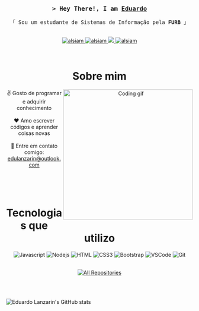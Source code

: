 <!--
<h2 align="center">
  Welcome to Al Siam World!
  <img src="https://media.giphy.com/media/hvRJCLFzcasrR4ia7z/giphy.gif" width="28">
</h2>
-->

<!--
<p align="center">
  <a href="https://github.com/alsiam"><img src="https://readme-typing-svg.herokuapp.com/?lines=Self%20Taught%20Programmer;Front%20End%20Developer;1.5%2B%20years%20of%20coding%20experience;Always%20learning%20new%20things&center=true&width=380&height=45"></a>
</p>

 -->
<!-- Intro  -->
<h3 align="center">
        <samp>&gt; Hey There!, I am
                <b><a target="_blank" href="https://alsiam.com">Eduardo</a></b>
        </samp>
</h3>


<p align="center"> 
  <samp>
    「 Sou um estudante de Sistemas de Informação pela <b>FURB</b> 」
    <br>
    <br>
  </samp>
</p>

<p align="center">
 <a href="https://edulanzarin.netlify.app" target="_blank">
  <img src="https://img.shields.io/badge/Website-DC143C?style=for-the-badge&logo=medium&logoColor=white" alt="alsiam" />
 </a>
 <a href="https://linkedin.com/in/eduardolanzarin" target="_blank">
  <img src="https://img.shields.io/badge/LinkedIn-0077B5?style=for-the-badge&logo=linkedin&logoColor=white" alt="alsiam"/>
 </a>
 <a href="https://twitter.com/edulanzarin" target="_blank">
  <img src="https://img.shields.io/badge/Twitter-1DA1F2?style=for-the-badge&logo=twitter&logoColor=white" />
 </a>
 <a href="https://instagram.com/edulanzarin" target="_blank">
  <img src="https://img.shields.io/badge/Instagram-fe4164?style=for-the-badge&logo=instagram&logoColor=white" alt="alsiam" />
 </a> 
</p>
<br />

<div align="center">
<!-- About Section -->
 <h1>Sobre mim</h1>
 
<p>
 <img align="right" width="350" src="/assets/programmer.gif" alt="Coding gif" />
  
 ✌️  Gosto de programar e adquirir conhecimento <br/><br/>
 ❤️ Amo escrever códigos e aprender coisas novas <br/><br/>
 📧 Entre em contato comigo: edulanzarin@outlook.com<br/><br/>

</p>

<br/>
<br/>

<h1>Tecnologias que utilizo</h1>
</div>
<div align="center">
    <img src="https://img.shields.io/badge/Javascript-F0DB4F?style=for-the-badge&labelColor=black&logo=javascript&logoColor=F0DB4F" alt="Javascript">
    <img src="https://img.shields.io/badge/Nodejs-3C873A?style=for-the-badge&labelColor=black&logo=node.js&logoColor=3C873A" alt="Nodejs">
    <img src="https://img.shields.io/badge/HTML5-E34F26?style=for-the-badge&logo=html5&logoColor=white" alt="HTML">
    <img src="https://img.shields.io/badge/CSS3-1572B6?style=for-the-badge&logo=css3&logoColor=white" alt="CSS3">
    <img src="https://img.shields.io/badge/Bootstrap-563D7C?style=for-the-badge&logo=bootstrap&logoColor=white" alt="Bootstrap">
    <img src="https://img.shields.io/badge/Visual_Studio-0078d7?style=for-the-badge&logo=visual%20studio&logoColor=white" alt="VSCode">
    <img src="https://img.shields.io/badge/Git-F05032?style=for-the-badge&logo=git&logoColor=white" alt="Git">
</div>

<br/>

<p align="center">
  <a href="https://github.com/edulanzarin?tab=repositories" target="_blank"><img alt="All Repositories" title="All Repositories" src="https://img.shields.io/badge/-All%20Repos-2962FF?style=for-the-badge&logo=koding&logoColor=white"/></a>
</p>

<br/>
<br/>

![Eduardo Lanzarin's GitHub stats](https://github-readme-stats.vercel.app/api?username=edulanzarin&show_icons=true&theme=radical)
